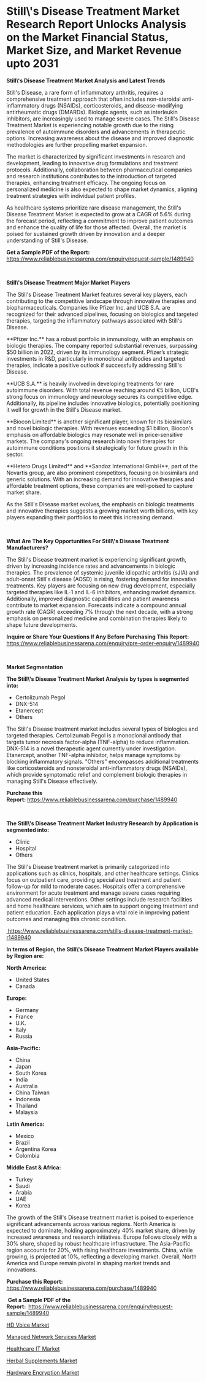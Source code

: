 <p><h1>Still\'s Disease Treatment Market Research Report Unlocks Analysis on the Market Financial Status, Market Size, and Market Revenue upto 2031</h1></p><p><strong>Still\'s Disease Treatment Market Analysis and Latest Trends</strong></p>
<p><p>Still's Disease, a rare form of inflammatory arthritis, requires a comprehensive treatment approach that often includes non-steroidal anti-inflammatory drugs (NSAIDs), corticosteroids, and disease-modifying antirheumatic drugs (DMARDs). Biologic agents, such as interleukin inhibitors, are increasingly used to manage severe cases. The Still's Disease Treatment Market is experiencing notable growth due to the rising prevalence of autoimmune disorders and advancements in therapeutic options. Increasing awareness about the disease and improved diagnostic methodologies are further propelling market expansion.</p><p>The market is characterized by significant investments in research and development, leading to innovative drug formulations and treatment protocols. Additionally, collaboration between pharmaceutical companies and research institutions contributes to the introduction of targeted therapies, enhancing treatment efficacy. The ongoing focus on personalized medicine is also expected to shape market dynamics, aligning treatment strategies with individual patient profiles.</p><p>As healthcare systems prioritize rare disease management, the Still's Disease Treatment Market is expected to grow at a CAGR of 5.6% during the forecast period, reflecting a commitment to improve patient outcomes and enhance the quality of life for those affected. Overall, the market is poised for sustained growth driven by innovation and a deeper understanding of Still's Disease.</p></p>
<p><strong>Get a Sample PDF of the Report:&nbsp;</strong> <a href="https://www.reliablebusinessarena.com/enquiry/request-sample/1489940?utm_campaign=1355&utm_medium=2&utm_source=Github&utm_content=ia&utm_term=24102024&utm_id=stills-disease-treatment">https://www.reliablebusinessarena.com/enquiry/request-sample/1489940</a></p>
<p>&nbsp;</p>
<p><strong>Still\'s Disease Treatment Major Market Players</strong></p>
<p><p>The Still's Disease Treatment Market features several key players, each contributing to the competitive landscape through innovative therapies and biopharmaceuticals. Companies like Pfizer Inc. and UCB S.A. are recognized for their advanced pipelines, focusing on biologics and targeted therapies, targeting the inflammatory pathways associated with Still's Disease.</p><p>**Pfizer Inc.** has a robust portfolio in immunology, with an emphasis on biologic therapies. The company reported substantial revenues, surpassing $50 billion in 2022, driven by its immunology segment. Pfizer’s strategic investments in R&D, particularly in monoclonal antibodies and targeted therapies, indicate a positive outlook if successfully addressing Still's Disease.</p><p>**UCB S.A.** is heavily involved in developing treatments for rare autoimmune disorders. With total revenue reaching around €5 billion, UCB's strong focus on immunology and neurology secures its competitive edge. Additionally, its pipeline includes innovative biologics, potentially positioning it well for growth in the Still's Disease market.</p><p>**Biocon Limited** is another significant player, known for its biosimilars and novel biologic therapies. With revenues exceeding $1 billion, Biocon's emphasis on affordable biologics may resonate well in price-sensitive markets. The company's ongoing research into novel therapies for autoimmune conditions positions it strategically for future growth in this sector.</p><p>**Hetero Drugs Limited** and **Sandoz International GmbH**, part of the Novartis group, are also prominent competitors, focusing on biosimilars and generic solutions. With an increasing demand for innovative therapies and affordable treatment options, these companies are well-poised to capture market share.</p><p>As the Still's Disease market evolves, the emphasis on biologic treatments and innovative therapies suggests a growing market worth billions, with key players expanding their portfolios to meet this increasing demand.</p></p>
<p>&nbsp;</p>
<p><strong>What Are The Key Opportunities For Still\'s Disease Treatment Manufacturers?</strong></p>
<p><p>The Still's Disease treatment market is experiencing significant growth, driven by increasing incidence rates and advancements in biologic therapies. The prevalence of systemic juvenile idiopathic arthritis (sJIA) and adult-onset Still's disease (AOSD) is rising, fostering demand for innovative treatments. Key players are focusing on new drug development, especially targeted therapies like IL-1 and IL-6 inhibitors, enhancing market dynamics. Additionally, improved diagnostic capabilities and patient awareness contribute to market expansion. Forecasts indicate a compound annual growth rate (CAGR) exceeding 7% through the next decade, with a strong emphasis on personalized medicine and combination therapies likely to shape future developments.</p></p>
<p><strong>Inquire or Share Your Questions If Any Before Purchasing This Report:</strong> <a href="https://www.reliablebusinessarena.com/enquiry/pre-order-enquiry/1489940?utm_campaign=1355&utm_medium=2&utm_source=Github&utm_content=ia&utm_term=24102024&utm_id=stills-disease-treatment">https://www.reliablebusinessarena.com/enquiry/pre-order-enquiry/1489940</a></p>
<p>&nbsp;</p>
<p><strong>Market Segmentation</strong></p>
<p><strong>The Still\'s Disease Treatment Market Analysis by types is segmented into:</strong></p>
<p><ul><li>Certolizumab Pegol</li><li>DNX-514</li><li>Etanercept</li><li>Others</li></ul></p>
<p><p>The Still's Disease treatment market includes several types of biologics and targeted therapies. Certolizumab Pegol is a monoclonal antibody that targets tumor necrosis factor-alpha (TNF-alpha) to reduce inflammation. DNX-514 is a novel therapeutic agent currently under investigation. Etanercept, another TNF-alpha inhibitor, helps manage symptoms by blocking inflammatory signals. "Others" encompasses additional treatments like corticosteroids and nonsteroidal anti-inflammatory drugs (NSAIDs), which provide symptomatic relief and complement biologic therapies in managing Still's Disease effectively.</p></p>
<p><strong>Purchase this Report:&nbsp;</strong><a href="https://www.reliablebusinessarena.com/purchase/1489940?utm_campaign=1355&utm_medium=2&utm_source=Github&utm_content=ia&utm_term=24102024&utm_id=stills-disease-treatment">https://www.reliablebusinessarena.com/purchase/1489940</a></p>
<p>&nbsp;</p>
<p><strong>The Still\'s Disease Treatment Market Industry Research by Application is segmented into:</strong></p>
<p><ul><li>Clinic</li><li>Hospital</li><li>Others</li></ul></p>
<p><p>The Still's Disease treatment market is primarily categorized into applications such as clinics, hospitals, and other healthcare settings. Clinics focus on outpatient care, providing specialized treatment and patient follow-up for mild to moderate cases. Hospitals offer a comprehensive environment for acute treatment and manage severe cases requiring advanced medical interventions. Other settings include research facilities and home healthcare services, which aim to support ongoing treatment and patient education. Each application plays a vital role in improving patient outcomes and managing this chronic condition.</p></p>
<p><a href="https://www.reliablebusinessarena.com/stills-disease-treatment-market-r1489940?utm_campaign=1355&utm_medium=2&utm_source=Github&utm_content=ia&utm_term=24102024&utm_id=stills-disease-treatment">&nbsp;https://www.reliablebusinessarena.com/stills-disease-treatment-market-r1489940</a></p>
<p><strong>In terms of Region, the Still\'s Disease Treatment Market Players available by Region are:</strong></p>
<p>
    <p> <strong> North America: </strong>
        <ul>
            <li>United States</li>
            <li>Canada</li>
        </ul>
        </p> 
    <p> <strong> Europe: </strong>
        <ul>
            <li>Germany</li>
            <li>France</li>
            <li>U.K.</li>
            <li>Italy</li>
            <li>Russia</li>
        </ul>
        </p> 
    <p> <strong> Asia-Pacific: </strong>
        <ul>
            <li>China</li>
            <li>Japan</li>
            <li>South Korea</li>
            <li>India</li>
            <li>Australia</li>
            <li>China Taiwan</li>
            <li>Indonesia</li>
            <li>Thailand</li>
            <li>Malaysia</li>
        </ul>
        </p> 
    <p> <strong> Latin America: </strong>
        <ul>
            <li>Mexico</li>
            <li>Brazil</li>
            <li>Argentina Korea</li>
            <li>Colombia</li>
        </ul>
        </p> 
    <p> <strong> Middle East & Africa: </strong>
        <ul>
            <li>Turkey</li>
            <li>Saudi</li>
            <li>Arabia</li>
            <li>UAE</li>
            <li>Korea</li>
        </ul>
    </p>
    </p>
<p><p>The growth of the Still's Disease treatment market is poised to experience significant advancements across various regions. North America is expected to dominate, holding approximately 40% market share, driven by increased awareness and research initiatives. Europe follows closely with a 30% share, shaped by robust healthcare infrastructure. The Asia-Pacific region accounts for 20%, with rising healthcare investments. China, while growing, is projected at 10%, reflecting a developing market. Overall, North America and Europe remain pivotal in shaping market trends and innovations.</p></p>
<p><strong>Purchase this Report: </strong><a href="https://www.reliablebusinessarena.com/purchase/1489940?utm_campaign=1355&utm_medium=2&utm_source=Github&utm_content=ia&utm_term=24102024&utm_id=stills-disease-treatment">https://www.reliablebusinessarena.com/purchase/1489940</a></p>
<p>&nbsp;<strong>Get a Sample PDF of the Report:&nbsp;&nbsp;</strong><a href="https://www.reliablebusinessarena.com/enquiry/request-sample/1489940?utm_campaign=1355&utm_medium=2&utm_source=Github&utm_content=ia&utm_term=24102024&utm_id=stills-disease-treatment">https://www.reliablebusinessarena.com/enquiry/request-sample/1489940</a></p>
<p><strong></strong></p>
<p><p><a href="https://www.linkedin.com/pulse/hd-voice-market-strategic-insights-product-evolution-segmentation-l6zue?utm_campaign=1355&utm_medium=2&utm_source=Github&utm_content=ia&utm_term=24102024&utm_id=stills-disease-treatment">HD Voice Market</a></p><p><a href="https://www.linkedin.com/pulse/managed-network-services-market-global-trends-forecast-ajptc?utm_campaign=1355&utm_medium=2&utm_source=Github&utm_content=ia&utm_term=24102024&utm_id=stills-disease-treatment">Managed Network Services Market</a></p><p><a href="https://www.linkedin.com/pulse/healthcare-market-consolidation-impact-structure-2024-2031-8adke?utm_campaign=1355&utm_medium=2&utm_source=Github&utm_content=ia&utm_term=24102024&utm_id=stills-disease-treatment">Healthcare IT Market</a></p><p><a href="https://www.linkedin.com/pulse/global-herbal-supplements-market-pulse-trends-growth-analysis-yud8c?utm_campaign=1355&utm_medium=2&utm_source=Github&utm_content=ia&utm_term=24102024&utm_id=stills-disease-treatment">Herbal Supplements Market</a></p><p><a href="https://www.linkedin.com/pulse/driving-forces-global-hardware-encryption-market-trends-applications-k6zie?utm_campaign=1355&utm_medium=2&utm_source=Github&utm_content=ia&utm_term=24102024&utm_id=stills-disease-treatment">Hardware Encryption Market</a></p></p>